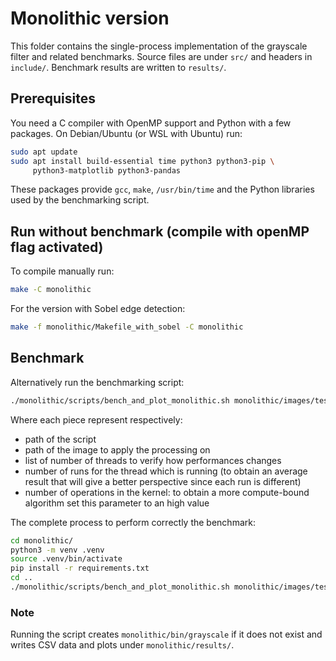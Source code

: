 # Monolithic version

This folder contains the single-process implementation of the grayscale filter
and related benchmarks.  Source files are under `src/` and headers in
`include/`.  Benchmark results are written to `results/`.

## Prerequisites

You need a C compiler with OpenMP support and Python with a few
packages.  On Debian/Ubuntu (or WSL with Ubuntu) run:

```bash
sudo apt update
sudo apt install build-essential time python3 python3-pip \
     python3-matplotlib python3-pandas
```

These packages provide `gcc`, `make`, `/usr/bin/time` and the Python
libraries used by the benchmarking script.

## Run without benchmark (compile with openMP flag activated)

To compile manually run:

```bash
make -C monolithic
```

For the version with Sobel edge detection:

```bash
make -f monolithic/Makefile_with_sobel -C monolithic
```

## Benchmark

Alternatively run the benchmarking script:

```bash
./monolithic/scripts/bench_and_plot_monolithic.sh monolithic/images/test.jpg "1 2 3 4 6" 1 1
```
Where each piece represent respectively:
- path of the script
- path of the image to apply the processing on
- list of number of threads to verify how performances changes
- number of runs for the thread which is running (to obtain an average result that will give a better perspective since each run is different)
- number of operations in the kernel: to obtain a more compute-bound algorithm set this parameter to an high value

The complete process to perform correctly the benchmark:

```bash
cd monolithic/
python3 -m venv .venv
source .venv/bin/activate
pip install -r requirements.txt 
cd ..
./monolithic/scripts/bench_and_plot_monolithic.sh monolithic/images/test.jpg "1 2 3 4 6" 1 1
```

### Note
Running the script creates `monolithic/bin/grayscale` if it does not
exist and writes CSV data and plots under `monolithic/results/`.
